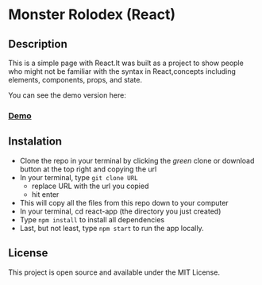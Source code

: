 # Monster Rolodex (React)

## Description
This is a simple page with React.It was built as a project to show people who might not be familiar with the syntax in React,concepts including elements, components, props, and state.

You can see the demo version here:
### [Demo](https://alinutzab.github.io/monsters-rolodex/)

## Instalation
- Clone the repo in your terminal by clicking the _green_ clone or download button at the top right and copying the url
- In your terminal, type ```git clone URL```
  - replace URL with the url you copied
  - hit enter
- This will copy all the files from this repo down to your computer
- In your terminal,  cd react-app (the directory you just created)
- Type ```npm install``` to install all dependencies
- Last, but not least, type ```npm start``` to run the app locally.

## License
This project is open source and available under the MIT License.
